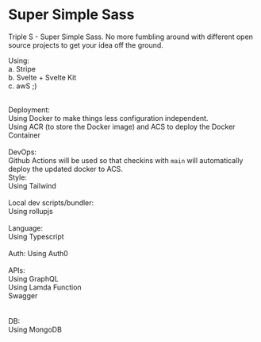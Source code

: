 # Super Simple Sass
Triple S - Super Simple Sass.  No more fumbling around with different open source projects to get your idea off the ground.

Using: <br />
a. Stripe <br />
b. Svelte + Svelte Kit <br />
c. awS ;) <br />

<br />
Deployment:<br />
Using Docker to make things less configuration independent.<br />
Using ACR (to store the Docker image) and ACS to deploy the Docker Container <br />

<br />
DevOps:<br />
Github Actions will be used so that checkins with <code>main</code> will automatically deploy the updated docker to ACS.

<br />
Style:<br />
Using Tailwind<br />

<br />
Local dev scripts/bundler:<br />
Using rollupjs<br />

<br />
Language:<br />
Using Typescript<br />

<br />
Auth:
Using Auth0<br />

<br />
APIs:<br />
Using GraphQL<br />
Using Lamda Function<br />
Swagger<br />
<br />

<br />
DB:<br />
Using MongoDB<br />






